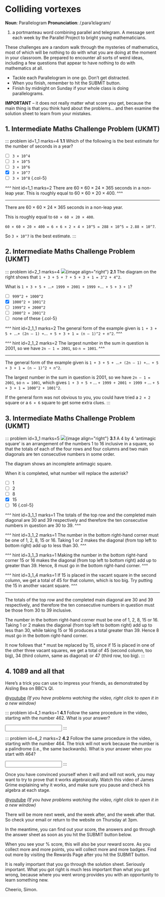 # Colliding vortexes

<div class="dictionary">

__Noun__: Parallelogram
__Pronunciation__: /ˌparəˈlɛləɡram/

1. a portmanteau word combining parallel and telegram. A message sent each
week by the Parallel Project to bright young mathematicians.

</div>

These challenges are a random walk through the mysteries of mathematics, most of which will be nothing to do with what you are doing at the moment in your classroom. Be prepared to encounter all sorts of weird ideas, including a few questions that appear to have nothing to do with mathematics at all.

* Tackle each Parallelogram in one go. Don’t get distracted.
* When you finish, remember to hit the SUBMIT button.
*	Finish by midnight on Sunday if your whole class is doing parallelograms.

__IMPORTANT__ – it does not really matter what score you get, because the main thing is that you think hard about the problems... and then examine the solution sheet to learn from your mistakes.  


## 1. Intermediate Maths Challenge Problem (UKMT)
<!--- (2001) Q9 --->

::: problem id=1_1 marks=4
__1.1__ Which of the following is the best estimate for the number of seconds in a year?

* [ ] `3 × 10^4`
* [ ] `3 × 10^5`
* [ ] `3 × 10^6`
* [x] `3 × 10^7`
* [ ] `3 × 10^8`
{.col-5}

^^^ hint id=1_1 marks=2
There are 60 × 60 × 24 × 365 seconds in a non-leap year. This is roughly equal to 60 × 60 × 20 × 400.
^^^

---

There are 60 × 60 × 24 × 365 seconds in a non-leap year.  

This is roughly equal to `60 × 60 × 20 × 400`.  

`60 × 60 × 20 × 400 = 6 × 6 × 2 × 4 × 10^5 = 288 × 10^5 = 2.88 × 10^7`.

So `3 × 10^7` is the best estimate.
:::


## 2.	Intermediate Maths Challenge Problem (UKMT)
<!--- (2001) Q13 --->

::: problem id=2_1 marks=4
![](/resources/11-07-colliding-vortexes/4-diagram.jpg){image align="right"}
__2.1__ The diagram on the right shows that `1 + 3 + 5 + 7 + 5 + 3 + 1 = 3^2 + 4^2`.  

What is `1 + 3 + 5 + `...` + 1999 + 2001 + 1999 + `...` + 5 + 3 + 1`?

* [ ] `999^2 + 1000^2`
* [x] `1000^2 + 1001^2`
* [ ] `1999^2 + 2000^2`
* [ ] `2000^2 + 2001^2`
* [ ] none of these
{.col-5}

^^^ hint id=2_1_1 marks=2
The general form of the example given is `1 + 3 + 5 + `...` + (2n – 1) + `...` + 5 + 3 + 1 = (n – 1)^2 + n^2`.
^^^

^^^ hint id=2_1_2 marks=2
The largest number in the sum in question is 2001, so we have `2n – 1 = 2001`, so `n = 1001`.
^^^

---

The general form of the example given is `1 + 3 + 5 + `...` + (2n – 1) + `...` + 5 + 3 + 1 = (n – 1)^2 + n^2`.  

The largest number in the sum in question is 2001, so we have `2n – 1 = 2001`, so `n = 1001`, which gives `1 + 3 + 5 +` ... `+ 1999 + 2001 + 1999 +` ... `+ 5 + 3 + 1 = 1000^2 + 1001^2`.

If the general form was not obvious to you, you could have tried a `2 × 2` square or a `6 × 6` square to get some extra clues.
:::


## 3.	Intermediate Maths Challenge Problem (UKMT)
<!--- (2001) Q24 --->

::: problem id=3_1 marks=5
![](/resources/11-07-colliding-vortexes/6-magic-square.jpg){image align="right"}
__3.1__ A 4 by 4 'antimagic square' is an arrangement of the numbers 1 to 16 inclusive in a square, so that the totals of each of the four rows and four columns and two main diagonals are ten consecutive numbers in some order.  

The diagram shows an incomplete antimagic square.  

When it is completed, what number will replace the asterisk?

* [ ] 1
* [ ] 2
* [ ] 8
* [x] 15
* [ ] 16
{.col-5}

^^^ hint id=3_1_1 marks=1
The totals of the top row and the completed main diagonal are 30 and 39 respectively and therefore the ten consecutive numbers in question are 30 to 39.
^^^

^^^ hint id=3_1_2 marks=1
The number in the bottom right-hand corner must be one of 1, 2, 8, 15 or 16. Taking 1 or 2 makes the diagonal (from top left to bottom right) add up to less than 30.
^^^

^^^ hint id=3_1_3 marks=1
Making the number in the bottom right-hand corner 15 or 16 makes the diagonal (from top left to bottom right) add up to greater than 39. Hence, 8 must go in the bottom right-hand corner.
^^^

^^^ hint id=3_1_4 marks=1
If 15 is placed in the vacant square in the second column, we get a total of 45 for that column, which is too big. Try putting the 15 in another vacant square.
^^^

---

The totals of the top row and the completed main diagonal are 30 and 39 respectively, and therefore the ten consecutive numbers in question must be those from 30 to 39 inclusive.  

The number in the bottom right-hand corner must be one of 1, 2, 8, 15 or 16. Taking 1 or 2 makes the diagonal (from top left to bottom right) add up to less than 30, while taking 15 or 16 produces a total greater than 39. Hence 8 must go in the bottom right-hand corner.  

It now follows that * must be replaced by 15, since if 15 is placed in one of the other three vacant squares, we get a total of 45 (second column, too big), 34 (third column, same as diagonal) or 47 (third row, too big).
:::


## 4.	1089 and all that

Here’s a trick you can use to impress your friends, as demonstrated by Aisling Bea on BBC’s QI.

@[youtube](FN8cwiDKrkI?rel=0&start=36&end=212) _(If you have problems watching the video, right click to open it in a new window)_

::: problem id=4_1 marks=1
__4.1__ Follow the same procedure in the video, starting with the number 462. What is your answer?

<input solution="1089"/>
:::

::: problem id=4_2 marks=2
__4.2__ Follow the same procedure in the video, starting with the number 464. The trick will not work because the number is a palindrome (i.e., the same backwards). What is your answer when you start with 464?

<input solution="000"/>
:::

Once you have convinced yourself when it will and will not work, you may want to try to prove that it works algebraically. Watch this video of James Grime explaining why it works, and make sure you pause and check his algebra at each stage.

@[youtube](ee0xnIywEqk?rel=0) _(If you have problems watching the video, right click to open it in a new window)_


There will be more next week, and the week after, and the week after that. So check your email or return to the website on Thursday at 3pm.

In the meantime, you can find out your score, the answers and go through the answer sheet as soon as you hit the SUBMIT button below.

When you see your % score, this will also be your reward score. As you collect more and more points, you will collect more and more badges. Find out more by visiting the Rewards Page after you hit the SUBMIT button.

It is really important that you go through the solution sheet. Seriously important. What you got right is much less important than what you got wrong, because where you went wrong provides you with an opportunity to learn something new.

Cheerio,
Simon.
